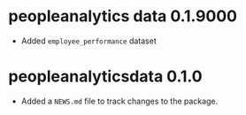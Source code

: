 # peopleanalytics data 0.1.9000

* Added `employee_performance` dataset

# peopleanalyticsdata 0.1.0

* Added a `NEWS.md` file to track changes to the package.
